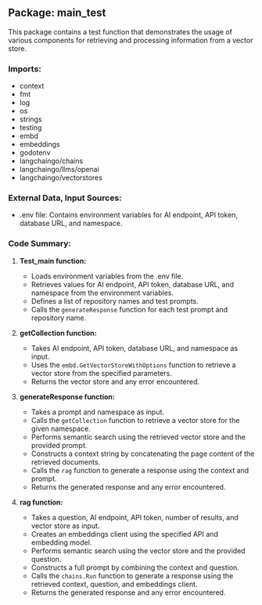 ## Package: main_test

This package contains a test function that demonstrates the usage of various components for retrieving and processing information from a vector store.

### Imports:

- context
- fmt
- log
- os
- strings
- testing
- embd
- embeddings
- godotenv
- langchaingo/chains
- langchaingo/llms/openai
- langchaingo/vectorstores

### External Data, Input Sources:

- .env file: Contains environment variables for AI endpoint, API token, database URL, and namespace.

### Code Summary:

1. **Test_main function:**
   - Loads environment variables from the .env file.
   - Retrieves values for AI endpoint, API token, database URL, and namespace from the environment variables.
   - Defines a list of repository names and test prompts.
   - Calls the `generateResponse` function for each test prompt and repository name.

2. **getCollection function:**
   - Takes AI endpoint, API token, database URL, and namespace as input.
   - Uses the `embd.GetVectorStoreWithOptions` function to retrieve a vector store from the specified parameters.
   - Returns the vector store and any error encountered.

3. **generateResponse function:**
   - Takes a prompt and namespace as input.
   - Calls the `getCollection` function to retrieve a vector store for the given namespace.
   - Performs semantic search using the retrieved vector store and the provided prompt.
   - Constructs a context string by concatenating the page content of the retrieved documents.
   - Calls the `rag` function to generate a response using the context and prompt.
   - Returns the generated response and any error encountered.

4. **rag function:**
   - Takes a question, AI endpoint, API token, number of results, and vector store as input.
   - Creates an embeddings client using the specified API and embedding model.
   - Performs semantic search using the vector store and the provided question.
   - Constructs a full prompt by combining the context and question.
   - Calls the `chains.Run` function to generate a response using the retrieved context, question, and embeddings client.
   - Returns the generated response and any error encountered.

